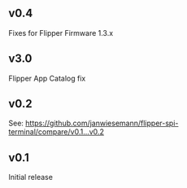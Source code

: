 ## v0.4

Fixes for Flipper Firmware 1.3.x

## v3.0

Flipper App Catalog fix

## v0.2

See: https://github.com/janwiesemann/flipper-spi-terminal/compare/v0.1...v0.2

## v0.1

Initial release
